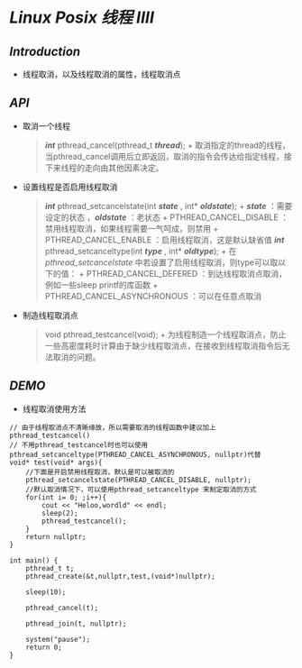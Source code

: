 # **_Linux Posix 线程 IIII_**
## _**Introduction**_
+ 线程取消，以及线程取消的属性，线程取消点
## **_API_**
+ 取消一个线程
	>**_int_** pthread_cancel(pthread_t **_thread_**);
        + 取消指定的thread的线程，当pthread_cancel调用后立即返回，取消的指令会传达给指定线程，接下来线程的走向由其他因素决定。    
+ 设置线程是否启用线程取消
	>**_int_** pthread_setcancelstate(int **_state_** , int* **_oldstate_**);
        + **_state_** ：需要设定的状态 ，**_oldstate_** ：老状态
        + PTHREAD_CANCEL_DISABLE ：禁用线程取消，如果线程需要一气呵成，则禁用
        + PTHREAD_CANCEL_ENABLE ：启用线程取消，这是默认缺省值
    >**_int_** pthread_setcanceltype(int **_type_** , int* **_oldtype_**);
        + 在 _pthread_setcancelstate_ 中若设置了启用线程取消，则type可以取以下的值：
        + PTHREAD_CANCEL_DEFERED ：到达线程取消点取消，例如一些sleep printf的库函数
        + PTHREAD_CANCEL_ASYNCHRONOUS ：可以在任意点取消    
+ 制造线程取消点
	> void pthread_testcancel(void);
        + 为线程制造一个线程取消点，防止一些高密度耗时计算由于缺少线程取消点，在接收到线程取消指令后无法取消的问题。

## **_DEMO_**
+ 线程取消使用方法
```
// 由于线程取消点不清晰缘故，所以需要取消的线程函数中建议加上pthread_testcancel()
// 不用pthread_testcancel时也可以使用pthread_setcanceltype(PTHREAD_CANCEL_ASYNCHRONOUS, nullptr)代替
void* test(void* args){
    //下面是开启禁用线程取消，默认是可以被取消的
    pthread_setcancelstate(PTHREAD_CANCEL_DISABLE, nullptr);
    //默认取消情况下，可以使用pthread_setcanceltype 来制定取消的方式
    for(int i= 0; ;i++){
        cout << "Heloo,wordld" << endl;
        sleep(2);
        pthread_testcancel();
    }
    return nullptr;
}

int main() {
    pthread_t t;
    pthread_create(&t,nullptr,test,(void*)nullptr);

    sleep(10);

    pthread_cancel(t);

    pthread_join(t, nullptr);

    system("pause");
    return 0;
}
```
